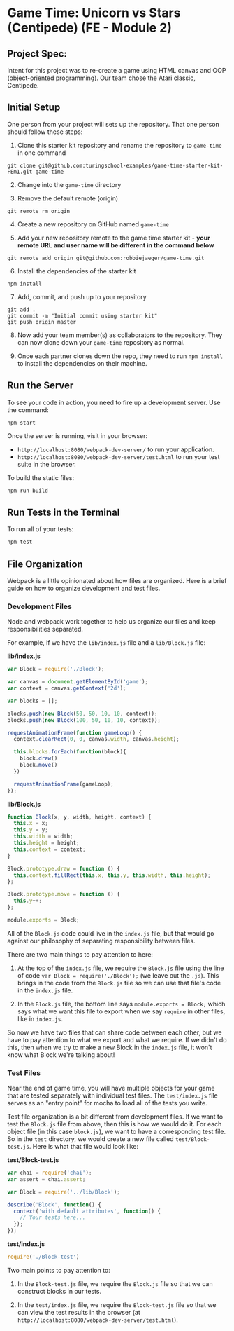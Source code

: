 # Game Time: Unicorn vs Stars (Centipede) (FE - Module 2)

## Project Spec:
Intent for this project was to re-create a game using HTML canvas and OOP (object-oriented programming). Our team chose the Atari classic, Centipede.

## Initial Setup

One person from your project will sets up the repository. That one person should follow these steps:

1. Clone this starter kit repository and rename the repository to `game-time` in one command

  ```shell
  git clone git@github.com:turingschool-examples/game-time-starter-kit-FEm1.git game-time
  ```

2. Change into the `game-time` directory

3. Remove the default remote (origin)

  ```shell
  git remote rm origin
  ```

4. Create a new repository on GitHub named `game-time`

5. Add your new repository remote to the game time starter kit - **your remote URL and user name will be different in the command below**

  ```shell
  git remote add origin git@github.com:robbiejaeger/game-time.git
  ```

6. Install the dependencies of the starter kit

  ```shell
  npm install
  ```

7. Add, commit, and push up to your repository

  ```shell
  git add .
  git commit -m "Initial commit using starter kit"
  git push origin master
  ```

8. Now add your team member(s) as collaborators to the repository. They can now clone down your `game-time` repository as normal.

9. Once each partner clones down the repo, they need to run `npm install` to install the dependencies on their machine.

## Run the Server

To see your code in action, you need to fire up a development server. Use the command:

```shell
npm start
```

Once the server is running, visit in your browser:

* `http://localhost:8080/webpack-dev-server/` to run your application.
* `http://localhost:8080/webpack-dev-server/test.html` to run your test suite in the browser.

To build the static files:

```js
npm run build
```

## Run Tests in the Terminal

To run all of your tests:

```js
npm test
```

## File Organization

Webpack is a little opinionated about how files are organized. Here is a brief guide on how to organize development and test files.

### Development Files

Node and webpack work together to help us organize our files and keep responsibilities separated.

For example, if we have the `lib/index.js` file and a `lib/Block.js` file:

**lib/index.js**

```javascript
var Block = require('./Block');

var canvas = document.getElementById('game');
var context = canvas.getContext('2d');

var blocks = [];

blocks.push(new Block(50, 50, 10, 10, context));
blocks.push(new Block(100, 50, 10, 10, context));

requestAnimationFrame(function gameLoop() {
  context.clearRect(0, 0, canvas.width, canvas.height);

  this.blocks.forEach(function(block){
    block.draw()
    block.move()
  })

  requestAnimationFrame(gameLoop);
});
```

**lib/Block.js**

```javascript
function Block(x, y, width, height, context) {
  this.x = x;
  this.y = y;
  this.width = width;
  this.height = height;
  this.context = context;
}

Block.prototype.draw = function () {
  this.context.fillRect(this.x, this.y, this.width, this.height);
};

Block.prototype.move = function () {
  this.y++;
};

module.exports = Block;
```

All of the `Block.js` code could live in the `index.js` file, but that would go against our philosophy of separating responsibility between files.

There are two main things to pay attention to here:

1. At the top of the `index.js` file, we require the `Block.js` file using the line of code `var Block = require('./Block');` (we leave out the `.js`). This brings in the code from the `Block.js` file so we can use that file's code in the `index.js` file.

2. In the `Block.js` file, the bottom line says `module.exports = Block;` which says what we want this file to export when we say `require` in other files, like in `index.js`.

So now we have two files that can share code between each other, but we have to pay attention to what we export and what we require. If we didn't do this, then when we try to make a new Block in the `index.js` file, it won't know what Block we're talking about!

### Test Files

Near the end of game time, you will have multiple objects for your game that are tested separately with individual test files. The `test/index.js` file serves as an "entry point" for mocha to load all of the tests you write.

Test file organization is a bit different from development files. If we want to test the `Block.js` file from above, then this is how we would do it. For each object file (in this case `block.js`), we want to have a corresponding test file. So in the `test` directory, we would create a new file called `test/Block-test.js`. Here is what that file would look like:

**test/Block-test.js**

```javascript
var chai = require('chai');
var assert = chai.assert;

var Block = require('../lib/Block');

describe('Block', function() {
  context('with default attributes', function() {
    // Your tests here...  
  });  
});
```

**test/index.js**

```javascript
require('./Block-test')
```

Two main points to pay attention to:

1. In the `Block-test.js` file, we require the `Block.js` file so that we can construct blocks in our tests.

2. In the `test/index.js` file, we require the `Block-test.js` file so that we can view the test results in the browser (at `http://localhost:8080/webpack-dev-server/test.html`).
